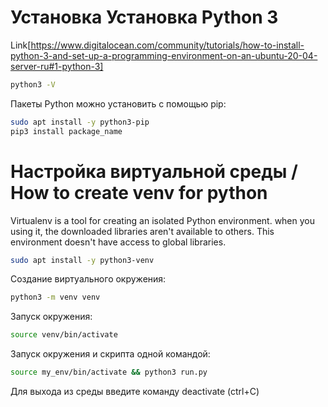 # Установка Установка Python 3
Link[https://www.digitalocean.com/community/tutorials/how-to-install-python-3-and-set-up-a-programming-environment-on-an-ubuntu-20-04-server-ru#1-python-3]
```bash
python3 -V
```
Пакеты Python можно установить с помощью pip:
```bash
sudo apt install -y python3-pip
pip3 install package_name
```

# Настройка виртуальной среды / How to create venv for python
Virtualenv is a tool for creating an isolated Python environment.
when you using it, the downloaded libraries aren't available to others.
This environment doesn't have access to global libraries.

```bash
sudo apt install -y python3-venv
```
Создание виртуального окружения:
```bash
python3 -m venv venv
```
Запуск окружения:
```bash
source venv/bin/activate
```
Запуск окружения и скрипта одной командой:
```bash
source my_env/bin/activate && python3 run.py
```
Для выхода из среды введите команду deactivate (ctrl+C)
